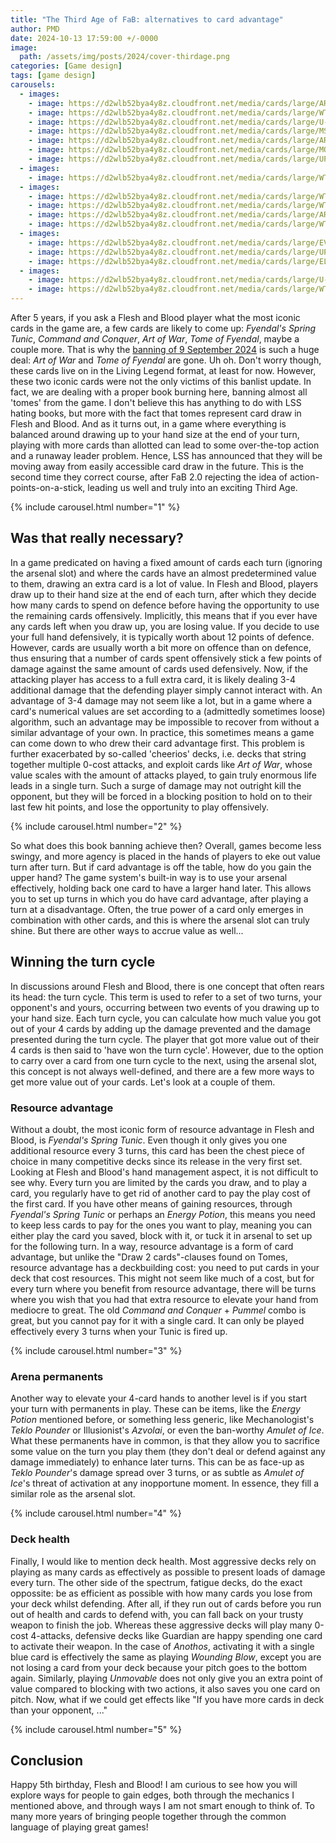 ```yaml
---
title: "The Third Age of FaB: alternatives to card advantage"
author: PMD
date: 2024-10-13 17:59:00 +/-0000
image:
  path: /assets/img/posts/2024/cover-thirdage.png
categories: [Game design]
tags: [game design]
carousels:
  - images:
    - image: https://d2wlb52bya4y8z.cloudfront.net/media/cards/large/ARC160.webp
    - image: https://d2wlb52bya4y8z.cloudfront.net/media/cards/large/WTR160.webp
    - image: https://d2wlb52bya4y8z.cloudfront.net/media/cards/large/U-CRU188.webp
    - image: https://d2wlb52bya4y8z.cloudfront.net/media/cards/large/MST080.webp
    - image: https://d2wlb52bya4y8z.cloudfront.net/media/cards/large/ARC122.webp
    - image: https://d2wlb52bya4y8z.cloudfront.net/media/cards/large/MON065.webp
    - image: https://d2wlb52bya4y8z.cloudfront.net/media/cards/large/UPR089.webp
  - images:
    - image: https://d2wlb52bya4y8z.cloudfront.net/media/cards/large/WTR203.webp
  - images:
    - image: https://d2wlb52bya4y8z.cloudfront.net/media/cards/large/WTR150-CF.webp
    - image: https://d2wlb52bya4y8z.cloudfront.net/media/cards/large/WTR170.webp
    - image: https://d2wlb52bya4y8z.cloudfront.net/media/cards/large/ARC159.webp
    - image: https://d2wlb52bya4y8z.cloudfront.net/media/cards/large/WTR206.webp
  - images:
    - image: https://d2wlb52bya4y8z.cloudfront.net/media/cards/large/EVR072.webp
    - image: https://d2wlb52bya4y8z.cloudfront.net/media/cards/large/UPR009_BACK.webp
    - image: https://d2wlb52bya4y8z.cloudfront.net/media/cards/large/ELE172.webp
  - images:
    - image: https://d2wlb52bya4y8z.cloudfront.net/media/cards/large/U-CRU023-RF.webp
    - image: https://d2wlb52bya4y8z.cloudfront.net/media/cards/large/WTR212.webp
---
```


After 5 years, if you ask a Flesh and Blood player what the most iconic cards in the game are, a few cards are likely to come up: _Fyendal's Spring Tunic_, _Command and Conquer_, _Art of War_, _Tome of Fyendal_, maybe a couple more. That is why the [banning of 9 September 2024](https://fabtcg.com/en/articles/banned-and-restricted-announcement-sep02/) is such a huge deal: _Art of War_ and _Tome of Fyendal_ are gone. Uh oh. Don't worry though, these cards live on in the Living Legend format, at least for now. However, these two iconic cards were not the only victims of this banlist update. In fact, we are dealing with a proper book burning here, banning almost all 'tomes' from the game. I don't believe this has anything to do with LSS hating books, but more with the fact that tomes represent card draw in Flesh and Blood. And as it turns out, in a game where everything is balanced around drawing up to your hand size at the end of your turn, playing with more cards than allotted can lead to some over-the-top action and a runaway leader problem. Hence, LSS has announced that they will be moving away from easily accessible card draw in the future. This is the second time they correct course, after FaB 2.0 rejecting the idea of action-points-on-a-stick, leading us well and truly into an exciting Third Age.

{% include carousel.html number="1" %}

## Was that really necessary?
In a game predicated on having a fixed amount of cards each turn (ignoring the arsenal slot) and where the cards have an almost predetermined value to them, drawing an extra card is a lot of value. In Flesh and Blood, players draw up to their hand size at the end of each turn, after which they decide how many cards to spend on defence before having the opportunity to use the remaining cards offensively. Implicitly, this means that if you ever have any cards left when you draw up, you are losing value. If you decide to use your full hand defensively, it is typically worth about 12 points of defence. However, cards are usually worth a bit more on offence than on defence, thus ensuring that a number of cards spent offensively stick a few points of damage against the same amount of cards used defensively. Now, if the attacking player has access to a full extra card, it is likely dealing 3-4 additional damage that the defending player simply cannot interact with. An advantage of 3-4 damage may not seem like a lot, but in a game where a card's numerical values are set according to a (admittedly sometimes loose) algorithm, such an advantage may be impossible to recover from without a similar advantage of your own. In practice, this sometimes means a game can come down to who drew their card advantage first. This problem is further exacerbated by so-called 'cheerios' decks, i.e. decks that string together multiple 0-cost attacks, and exploit cards like _Art of War_, whose value scales with the amount of attacks played, to gain truly enormous life leads in a single turn. Such a surge of damage may not outright kill the opponent, but they will be forced in a blocking position to hold on to their last few hit points, and lose the opportunity to play offensively.

{% include carousel.html number="2" %}

So what does this book banning achieve then? Overall, games become less swingy, and more agency is placed in the hands of players to eke out value turn after turn. But if card advantage is off the table, how do you gain the upper hand? The game system's built-in way is to use your arsenal effectively, holding back one card to have a larger hand later. This allows you to set up turns in which you do have card advantage, after playing a turn at a disadvantage. Often, the true power of a card only emerges in combination with other cards, and this is where the arsenal slot can truly shine. But there are other ways to accrue value as well...

## Winning the turn cycle
In discussions around Flesh and Blood, there is one concept that often rears its head: the turn cycle. This term is used to refer to a set of two turns, your opponent's and yours, occurring between two events of you drawing up to your hand size. Each turn cycle, you can calculate how much value you got out of your 4 cards by adding up the damage prevented and the damage presented during the turn cycle. The player that got more value out of their 4 cards is then said to 'have won the turn cycle'. However, due to the option to carry over a card from one turn cycle to the next, using the arsenal slot, this concept is not always well-defined, and there are a few more ways to get more value out of your cards. Let's look at a couple of them.

### Resource advantage
Without a doubt, the most iconic form of resource advantage in Flesh and Blood, is _Fyendal's Spring Tunic_. Even though it only gives you one additional resource every 3 turns, this card has been the chest piece of choice in many competitive decks since its release in the very first set. Looking at Flesh and Blood's hand management aspect, it is not difficult to see why. Every turn you are limited by the cards you draw, and to play a card, you regularly have to get rid of another card to pay the play cost of the first card. If you have other means of gaining resources, through _Fyendal's Spring Tunic_ or perhaps an _Energy Potion_, this means you need to keep less cards to pay for the ones you want to play, meaning you can either play the card you saved, block with it, or tuck it in arsenal to set up for the following turn. In a way, resource advantage is a form of card advantage, but unlike the "Draw 2 cards"-clauses found on Tomes, resource advantage has a deckbuilding cost: you need to put cards in your deck that cost resources. This might not seem like much of a cost, but for every turn where you benefit from resource advantage, there will be turns where you wish that you had that extra resource to elevate your hand from mediocre to great. The old _Command and Conquer_ + _Pummel_ combo is great, but you cannot pay for it with a single card. It can only be played effectively every 3 turns when your Tunic is fired up.

{% include carousel.html number="3" %}

### Arena permanents
Another way to elevate your 4-card hands to another level is if you start your turn with permanents in play. These can be items, like the _Energy Potion_ mentioned before, or something less generic, like Mechanologist's _Teklo Pounder_ or Illusionist's _Azvolai_, or even the ban-worthy _Amulet of Ice_. What these permanents have in common, is that they allow you to sacrifice some value on the turn you play them (they don't deal or defend against any damage immediately) to enhance later turns. This can be as face-up as _Teklo Pounder_'s damage spread over 3 turns, or as subtle as _Amulet of Ice_'s threat of activation at any inopportune moment. In essence, they fill a similar role as the arsenal slot.

{% include carousel.html number="4" %}

### Deck health
Finally, I would like to mention deck health. Most aggressive decks rely on playing as many cards as effectively as possible to present loads of damage every turn. The other side of the spectrum, fatigue decks, do the exact oppossite: be as efficient as possible with how many cards you lose from your deck whilst defending. After all, if they run out of cards before you run out of health and cards to defend with, you can fall back on your trusty weapon to finish the job. Whereas these aggressive decks will play many 0-cost 4-attacks, defensive decks like Guardian are happy spending one card to activate their weapon. In the case of _Anothos_, activating it with a single blue card is effectively the same as playing _Wounding Blow_, except you are not losing a card from your deck because your pitch goes to the bottom again. Similarly, playing _Unmovable_ does not only give you an extra point of value compared to blocking with two actions, it also saves you one card on pitch. Now, what if we could get effects like "If you have more cards in deck than your opponent, ..."

{% include carousel.html number="5" %}

## Conclusion
Happy 5th birthday, Flesh and Blood! I am curious to see how you will explore ways for people to gain edges, both through the mechanics I mentioned above, and through ways I am not smart enough to think of. To many more years of bringing people together through the common language of playing great games!